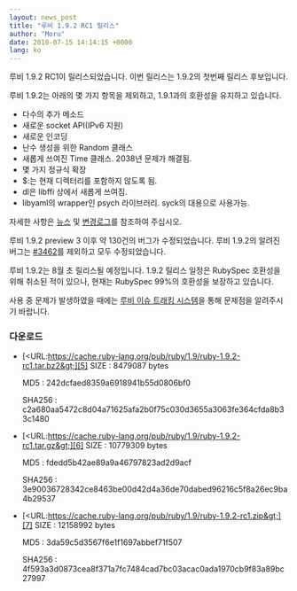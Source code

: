 ```yaml
---
layout: news_post
title: "루비 1.9.2 RC1 릴리스"
author: "Moru"
date: 2010-07-15 14:14:15 +0000
lang: ko
---
```


루비 1.9.2 RC1이 릴리스되었습니다. 이번 릴리스는 1.9.2의 첫번째 릴리스 후보입니다.

루비 1.9.2는 아래의 몇 가지 항목을 제외하고, 1.9.1과의 호환성을 유지하고 있습니다.

* 다수의 추가 메소드
* 새로운 socket API(IPv6 지원)
* 새로운 인코딩
* 난수 생성을 위한 Random 클래스
* 새롭게 쓰여진 Time 클래스. 2038년 문제가 해결됨.
* 몇 가지 정규식 확장
* $:는 현재 디렉터리를 포함하지 않도록 됨.
* dl은 libffi 상에서 새롭게 쓰여짐.
* libyaml의 wrapper인 psych 라이브러리. syck의 대용으로 사용가능.

자세한 사항은 [뉴스][1] 및 [변경로그][2]를 참조하여 주십시오.

루비 1.9.2 preview 3 이후 약 130건의 버그가 수정되었습니다. 루비 1.9.2의 알려진 버그는
[#3462][3]를 제외하고 모두 수정되었습니다.

루비 1.9.2는 8월 초 릴리스될 예정입니다. 1.9.2 릴리스 일정은 RubySpec 호환성을 위해 취소된 적이 있으나,
현재는 RubySpec 99%의 호환성을 보장하고 있습니다.

사용 중 문제가 발생하였을 때에는 [루비 이슈 트래킹 시스템][4]을 통해 문제점을 알려주시기 바랍니다.

### 다운로드

* [&lt;URL:https://cache.ruby-lang.org/pub/ruby/1.9/ruby-1.9.2-rc1.tar.bz2&gt;][5]
  SIZE
  : 8479087 bytes

  MD5
  : 242dcfaed8359a6918941b55d0806bf0

  SHA256
  : c2a680aa5472c8d04a71625afa2b0f75c030d3655a3063fe364cfda8b33c1480

* [&lt;URL:https://cache.ruby-lang.org/pub/ruby/1.9/ruby-1.9.2-rc1.tar.gz&gt;][6]
  SIZE
  : 10779309 bytes

  MD5
  : fdedd5b42ae89a9a46797823ad2d9acf

  SHA256
  : 3e90036728342ce8463be00d42d4a36de70dabed96216c5f8a26ec9ba4b29537

* [&lt;URL:https://cache.ruby-lang.org/pub/ruby/1.9/ruby-1.9.2-rc1.zip&gt;][7]
  SIZE
  : 12158992 bytes

  MD5
  : 3da59c5d3567f6e1f1697abbef71f507

  SHA256
  : 4f593a3d0873cea8f371a7fc7484cad7bc03acac0ada1970cb9f83a89bc27997



[1]: https://svn.ruby-lang.org/repos/ruby/tags/v1_9_2_rc1/NEWS
[2]: https://svn.ruby-lang.org/repos/ruby/tags/v1_9_2_rc1/ChangeLog
[3]: https://bugs.ruby-lang.org/issues/show/3462
[4]: https://bugs.ruby-lang.org/projects/show/ruby-19/
[5]: https://cache.ruby-lang.org/pub/ruby/1.9/ruby-1.9.2-rc1.tar.bz2
[6]: https://cache.ruby-lang.org/pub/ruby/1.9/ruby-1.9.2-rc1.tar.gz
[7]: https://cache.ruby-lang.org/pub/ruby/1.9/ruby-1.9.2-rc1.zip

